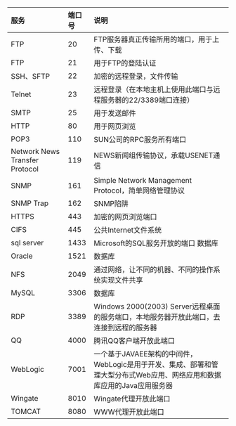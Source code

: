 | 服务                           | 端口号 | 说明                                                         |
| :----------------------------- | :----- | :----------------------------------------------------------- |
| FTP                            | 20     | FTP服务器真正传输所用的端口，用于上传、下载                  |
| FTP                            | 21     | 用于FTP的登陆认证                                            |
| SSH、SFTP                      | 22     | 加密的远程登录，文件传输                                     |
| Telnet                         | 23     | 远程登录（在本地主机上使用此端口与远程服务器的22/3389端口连接） |
| SMTP                           | 25     | 用于发送邮件                                                 |
| HTTP                           | 80     | 用于网页浏览                                                 |
| POP3                           | 110    | SUN公司的RPC服务所有端口                                     |
| Network News Transfer Protocol | 119    | NEWS新闻组传输协议，承载USENET通信                           |
| SNMP                           | 161    | Simple Network Management Protocol，简单网络管理协议         |
| SNMP Trap                      | 162    | SNMP陷阱                                                     |
| HTTPS                          | 443    | 加密的网页浏览端口                                           |
| CIFS                           | 445    | 公共Internet文件系统                                         |
| sql server                     | 1433   | Microsoft的SQL服务开放的端口 数据库                          |
| Oracle                         | 1521   | 数据库                                                       |
| NFS                            | 2049   | 通过网络，让不同的机器、不同的操作系统实现文件共享           |
| MySQL                          | 3306   | 数据库                                                       |
| RDP                            | 3389   | Windows 2000(2003) Server远程桌面的服务端口，本地服务器开放此端口，去连接到远程的服务器 |
| QQ                             | 4000   | 腾讯QQ客户端开放此端口                                       |
| WebLogic                       | 7001   | 一个基于JAVAEE架构的中间件，WebLogic是用于开发、集成、部署和管理大型分布式Web应用、网络应用和数据库应用的Java应用服务器 |
| Wingate                        | 8010   | Wingate代理开放此端口                                        |
| TOMCAT                         | 8080   | WWW代理开放此端口                                            |